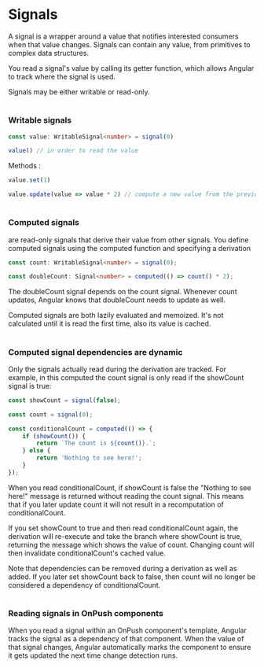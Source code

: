 # Signals

A signal is a wrapper around a value that notifies interested consumers when that value changes. Signals can contain any value, from primitives to complex data structures.

You read a signal's value by calling its getter function, which allows Angular to track where the signal is used.

Signals may be either writable or read-only.

#
### Writable signals


```typescript
const value: WritableSignal<number> = signal(0)

value() // in order to read the value
```

Methods :

```typescript
value.set(1)

value.update(value => value * 2) // compute a new value from the previous one
```
#
### Computed signals

are read-only signals that derive their value from other signals. You define computed signals using the computed function and specifying a derivation


```typescript
const count: WritableSignal<number> = signal(0);

const doubleCount: Signal<number> = computed(() => count() * 2);
```

The doubleCount signal depends on the count signal. Whenever count updates, Angular knows that doubleCount needs to update as well.

Computed signals are both lazily evaluated and memoized. It's not calculated until it is read the first time, also its value is cached.

#
### Computed signal dependencies are dynamic

Only the signals actually read during the derivation are tracked. For example, in this computed the count signal is only read if the showCount signal is true:

```typescript
const showCount = signal(false);

const count = signal(0);

const conditionalCount = computed(() => {
    if (showCount()) {
        return `The count is ${count()}.`;
    } else {    
        return 'Nothing to see here!';  
    }
});
```


When you read conditionalCount, if showCount is false the "Nothing to see here!" message is returned without reading the count signal. This means that if you later update count it will not result in a recomputation of conditionalCount.

If you set showCount to true and then read conditionalCount again, the derivation will re-execute and take the branch where showCount is true, returning the message which shows the value of count. Changing count will then invalidate conditionalCount's cached value.

Note that dependencies can be removed during a derivation as well as added. If you later set showCount back to false, then count will no longer be considered a dependency of conditionalCount.

#
###  Reading signals in OnPush components

When you read a signal within an OnPush component's template, Angular tracks the signal as a dependency of that component. When the value of that signal changes, Angular automatically marks the component to ensure it gets updated the next time change detection runs.


